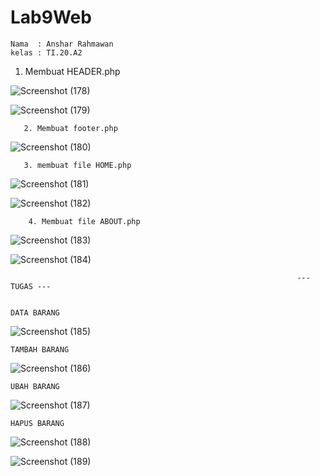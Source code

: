 # Lab9Web

    Nama  : Anshar Rahmawan
    kelas : TI.20.A2
    
    
1. Membuat HEADER.php

![Screenshot (178)](https://user-images.githubusercontent.com/72779594/170850965-059bea84-5aa2-4d06-b2d0-641adc4bead1.png)

![Screenshot (179)](https://user-images.githubusercontent.com/72779594/170850970-6934ff4a-5318-4153-9c3c-babb5f767c31.png)

       2. Membuat footer.php
      
![Screenshot (180)](https://user-images.githubusercontent.com/72779594/170851557-2e7002d5-ddc2-4e20-8dc2-31373bef8b4d.png)

       3. membuat file HOME.php

![Screenshot (181)](https://user-images.githubusercontent.com/72779594/170851582-c9c97ad7-5bcc-4209-9b11-a9b80ed5e26c.png)

![Screenshot (182)](https://user-images.githubusercontent.com/72779594/170851594-f12b69dd-2829-47ae-9fa7-e435e38f3d76.png)

        4. Membuat file ABOUT.php
        
![Screenshot (183)](https://user-images.githubusercontent.com/72779594/170851637-d43db1de-ea7c-427f-b568-ba169e146b48.png)

![Screenshot (184)](https://user-images.githubusercontent.com/72779594/170851640-189fef5d-23b3-4849-888e-962e4d2bbfb2.png)

                                                                    --- TUGAS ---
                                                                    

    DATA BARANG
    
![Screenshot (185)](https://user-images.githubusercontent.com/72779594/170851791-6974fdbc-ff1a-4283-891c-bcea9f3769e1.png)

    TAMBAH BARANG
        
![Screenshot (186)](https://user-images.githubusercontent.com/72779594/170851814-7bcb9a6a-c100-4bef-92fe-b8285b1a6940.png)

    UBAH BARANG
    
![Screenshot (187)](https://user-images.githubusercontent.com/72779594/170851825-f9fcfe77-d884-411c-b325-016f929783ab.png)

    HAPUS BARANG
    
![Screenshot (188)](https://user-images.githubusercontent.com/72779594/170851841-458bae45-d4cd-425b-a76b-6f0f6a1bd1e2.png)

![Screenshot (189)](https://user-images.githubusercontent.com/72779594/170851844-f8e4fc17-084b-4d48-81e7-222bd3d67a8e.png)












